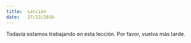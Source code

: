 ```yaml
---
title:  Lección
date:   27/12/2016
---
```


Todavía estamos trabajando en esta lección. Por favor, vuelva más tarde.